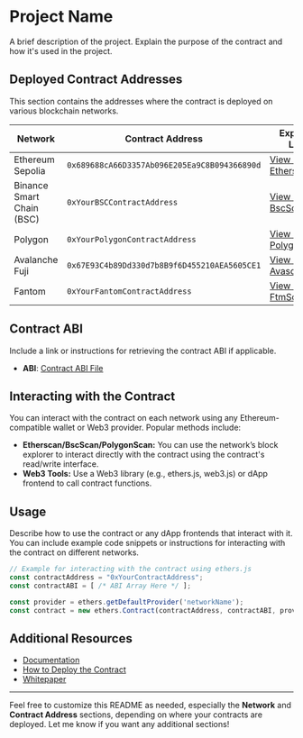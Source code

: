 # Project Name

A brief description of the project. Explain the purpose of the contract and how it's used in the project.

## Deployed Contract Addresses

This section contains the addresses where the contract is deployed on various blockchain networks. 

| Network    | Contract Address                                    | Explorer Link                                     |
|------------|------------------------------------------------------|---------------------------------------------------|
| Ethereum Sepolia   | `0x689688cA66D3357Ab096E205Ea9C8B094366890d`                      | [View on Etherscan](https://sepolia.etherscan.io/address/0x689688cA66D3357Ab096E205Ea9C8B094366890d) |
| Binance Smart Chain (BSC) | `0xYourBSCContractAddress`                   | [View on BscScan](https://bscscan.com/address/0xYourBSCContractAddress) |
| Polygon    | `0xYourPolygonContractAddress`                       | [View on PolygonScan](https://polygonscan.com/address/0xYourPolygonContractAddress) |
| Avalanche Fuji  | `0x67E93C4b89Dd330d7b8B9f6D455210AEA5605CE1`                     | [View on Avascan](https://testnet.avascan.info/blockchain/all/address/0x67E93C4b89Dd330d7b8B9f6D455210AEA5605CE1) |
| Fantom     | `0xYourFantomContractAddress`                        | [View on FtmScan](https://ftmscan.com/address/0xYourFantomContractAddress) |

## Contract ABI

Include a link or instructions for retrieving the contract ABI if applicable.

- **ABI**: [Contract ABI File](./path/to/your/ABI.json)

## Interacting with the Contract

You can interact with the contract on each network using any Ethereum-compatible wallet or Web3 provider. Popular methods include:

- **Etherscan/BscScan/PolygonScan:** You can use the network’s block explorer to interact directly with the contract using the contract's read/write interface.
- **Web3 Tools:** Use a Web3 library (e.g., ethers.js, web3.js) or dApp frontend to call contract functions.

## Usage

Describe how to use the contract or any dApp frontends that interact with it. You can include example code snippets or instructions for interacting with the contract on different networks.

```js
// Example for interacting with the contract using ethers.js
const contractAddress = "0xYourContractAddress";
const contractABI = [ /* ABI Array Here */ ];

const provider = ethers.getDefaultProvider('networkName');
const contract = new ethers.Contract(contractAddress, contractABI, provider);
```

## Additional Resources

- [Documentation](link-to-docs)
- [How to Deploy the Contract](link-to-deployment-guide)
- [Whitepaper](link-to-whitepaper)

---

Feel free to customize this README as needed, especially the **Network** and **Contract Address** sections, depending on where your contracts are deployed. Let me know if you want any additional sections!